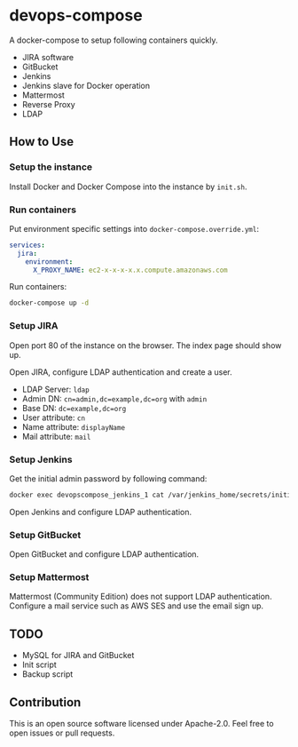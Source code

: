 # devops-compose

A docker-compose to setup following containers quickly.

* JIRA software
* GitBucket
* Jenkins
* Jenkins slave for Docker operation
* Mattermost
* Reverse Proxy
* LDAP


## How to Use

### Setup the instance

Install Docker and Docker Compose into the instance by `init.sh`.

### Run containers

Put environment specific settings into `docker-compose.override.yml`:

```yaml
services:
  jira:
    environment:
      X_PROXY_NAME: ec2-x-x-x-x.x.compute.amazonaws.com
```

Run containers:

```sh
docker-compose up -d
```

### Setup JIRA

Open port 80 of the instance on the browser.
The index page should show up.

Open JIRA, configure LDAP authentication and create a user.

- LDAP Server: `ldap`
- Admin DN: `cn=admin,dc=example,dc=org` with `admin`
- Base DN: `dc=example,dc=org`
- User attribute: `cn`
- Name attribute: `displayName`
- Mail attribute: `mail`

### Setup Jenkins

Get the initial admin password by following command:

```sh
docker exec devopscompose_jenkins_1 cat /var/jenkins_home/secrets/initialAdminPassword
```

Open Jenkins and configure LDAP authentication.

### Setup GitBucket

Open GitBucket and configure LDAP authentication.

### Setup Mattermost

Mattermost (Community Edition) does not support LDAP authentication.
Configure a mail service such as AWS SES and use the email sign up.


## TODO

* MySQL for JIRA and GitBucket
* Init script
* Backup script


## Contribution

This is an open source software licensed under Apache-2.0.
Feel free to open issues or pull requests.


